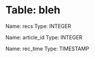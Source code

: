 Table: bleh
===========

Name: recs
Type: INTEGER

Name: article_id
Type: INTEGER

Name: rec_time
Type: TIMESTAMP

